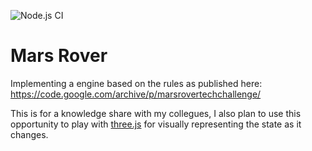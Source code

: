 ![Node.js CI](https://github.com/heinrichgh/mars-rover/workflows/Node.js%20CI/badge.svg?branch=master)

# Mars Rover

Implementing a engine based on the rules as published here: https://code.google.com/archive/p/marsrovertechchallenge/

This is for a knowledge share with my collegues, I also plan to use this opportunity to play with [three.js](https://threejs.org/) for visually representing the state as it changes.
